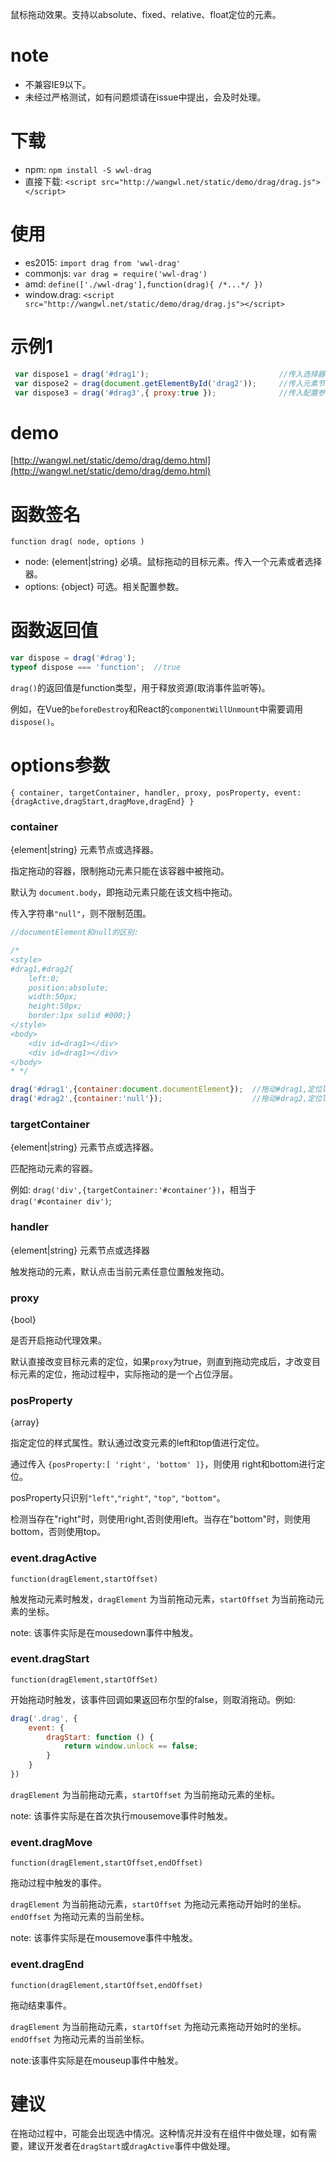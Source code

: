 鼠标拖动效果。支持以absolute、fixed、relative、float定位的元素。

# note
- 不兼容IE9以下。 
- 未经过严格测试，如有问题烦请在issue中提出，会及时处理。

# 下载

- npm: `npm install -S wwl-drag`
- 直接下载: `<script src="http://wangwl.net/static/demo/drag/drag.js"></script>` 

# 使用

- es2015: `import drag from 'wwl-drag'`
- commonjs: `var drag = require('wwl-drag')`
- amd: `define(['./wwl-drag'],function(drag){ /*...*/ })`
- window.drag: `<script src="http://wangwl.net/static/demo/drag/drag.js"></script>` 

# 示例1
```javascript
 var dispose1 = drag('#drag1');                             //传入选择器
 var dispose2 = drag(document.getElementById('drag2'));     //传入元素节点
 var dispose3 = drag('#drag3',{ proxy:true });              //传入配置参数。
```

# demo
[http://wangwl.net/static/demo/drag/demo.html](http://wangwl.net/static/demo/drag/demo.html)

# 函数签名

`function drag( node, options )`

- node: {element|string} 必填。鼠标拖动的目标元素。传入一个元素或者选择器。
- options: {object} 可选。相关配置参数。

# 函数返回值

```javascript
var dispose = drag('#drag');
typeof dispose === 'function';  //true
```

`drag()`的返回值是function类型，用于释放资源(取消事件监听等)。 

例如，在Vue的`beforeDestroy`和React的`componentWillUnmount`中需要调用`dispose()`。


# options参数

`{ container, targetContainer, handler, proxy, posProperty, event:{dragActive,dragStart,dragMove,dragEnd} }`

### container
{element|string} 元素节点或选择器。

指定拖动的容器，限制拖动元素只能在该容器中被拖动。

默认为 `document.body`，即拖动元素只能在该文档中拖动。

传入字符串`"null"`，则不限制范围。

```javascript
//documentElement和null的区别:

/*
<style> 
#drag1,#drag2{ 
    left:0;
    position:absolute; 
    width:50px; 
    height:50px; 
    border:1px solid #000;} 
</style>
<body>
    <div id=drag1></div>
    <div id=drag1></div>
</body>
* */

drag('#drag1',{container:document.documentElement});  //拖动#drag1,定位left值最小为0。
drag('#drag2',{container:'null'});                    //拖动#drag2,定位left值则可能为负数。

```

### targetContainer
{element|string} 元素节点或选择器。

匹配拖动元素的容器。

例如: `drag('div',{targetContainer:'#container'})`，相当于 `drag('#container div')`;

### handler
{element|string} 元素节点或选择器

触发拖动的元素，默认点击当前元素任意位置触发拖动。

### proxy
{bool} 

是否开启拖动代理效果。

默认直接改变目标元素的定位，如果`proxy`为true，则直到拖动完成后，才改变目标元素的定位，拖动过程中，实际拖动的是一个占位浮层。

### posProperty
{array}

指定定位的样式属性。默认通过改变元素的left和top值进行定位。

通过传入 `{posProperty:[ 'right', 'bottom' ]}`，则使用 right和bottom进行定位。

posProperty只识别`"left"`,`"right"`, `"top"`, `"bottom"`。

检测当存在"right"时，则使用right,否则使用left。当存在"bottom"时，则使用bottom，否则使用top。

### event.dragActive

`function(dragElement,startOffset)`

触发拖动元素时触发，`dragElement` 为当前拖动元素，`startOffset` 为当前拖动元素的坐标。

note: 该事件实际是在mousedown事件中触发。

### event.dragStart

`function(dragElement,startOffSet)`

开始拖动时触发，该事件回调如果返回布尔型的false，则取消拖动。例如:
```javascript
drag('.drag', {
    event: {
        dragStart: function () {
            return window.unlock == false;
        }
    }
})
```
`dragElement` 为当前拖动元素，`startOffset` 为当前拖动元素的坐标。

note: 该事件实际是在首次执行mousemove事件时触发。

### event.dragMove

`function(dragElement,startOffset,endOffset)`

拖动过程中触发的事件。

`dragElement` 为当前拖动元素，`startOffset` 为拖动元素拖动开始时的坐标。`endOffset` 为拖动元素的当前坐标。

note: 该事件实际是在mousemove事件中触发。

### event.dragEnd

`function(dragElement,startOffset,endOffset)`

拖动结束事件。

`dragElement` 为当前拖动元素，`startOffset` 为拖动元素拖动开始时的坐标。`endOffset` 为拖动元素的当前坐标。

note:该事件实际是在mouseup事件中触发。


# 建议

在拖动过程中，可能会出现选中情况。这种情况并没有在组件中做处理，如有需要，建议开发者在`dragStart`或`dragActive`事件中做处理。











